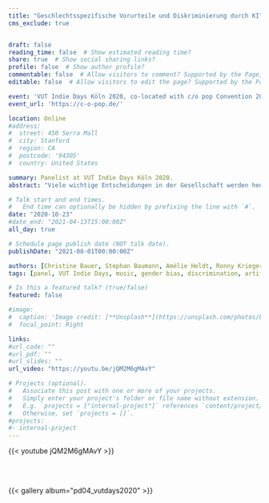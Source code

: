 ```yaml
---
title: "Geschlechtsspezifische Vorurteile und Diskriminierung durch KI"
cms_exclude: true


draft: false
reading_time: false  # Show estimated reading time?
share: true  # Show social sharing links?
profile: false  # Show author profile?
commentable: false  # Allow visitors to comment? Supported by the Page, Post, and Docs content types.
editable: false  # Allow visitors to edit the page? Supported by the Page, Post, and Docs content types.

event: 'VUT Indie Days Köln 2020, co-located with c/o pop Convention 2020 (c-o-pop xoxo)---Verband unabhängiger Musikunternehmer*innen e.V. (VUT)'
event_url: 'https://c-o-pop.de/'

location: Online
#address:
#  street: 450 Serra Mall
#  city: Stanford
#  region: CA
#  postcode: '94305'
#  country: United States

summary: Panelist at VUT Indie Days Köln 2020.
abstract: "Viele wichtige Entscheidungen in der Gesellschaft werden heute durch Algorithmen getroffen. Bei keinem dieser Algorithmen kennen wir Einzelheiten über ihren Entscheidungsfindungsprozess. Wer hat diese Algorithmen mit welcher Absicht oder zu welchem Zweck programmiert und trainiert? Bei der Entwicklung von KI-Algorithmen müssen potenzielle ethische Risiken und Probleme identifiziert werden, um sicherzustellen, dass die Schwächsten in der Gesellschaft vor Schaden bewahrt werden. Wir wollen einen genaueren Blick darauf werfen, ob es unerwünschte Folgen des gegenwärtigen Prozesses gibt."

# Talk start and end times.
#   End time can optionally be hidden by prefixing the line with `#`.
date: "2020-10-23"
#date_end: "2021-04-13T15:00:00Z"
all_day: true

# Schedule page publish date (NOT talk date).
publishDate: "2021-08-01T00:00:00Z"

authors: [Christine Bauer, Stephan Baumann, Amélie Heldt, Ronny Krieger]
tags: [panel, VUT Indie Days, music, gender bias, discrimination, artificial intelligence]

# Is this a featured talk? (true/false)
featured: false

#image:
#  caption: 'Image credit: [**Unsplash**](https://unsplash.com/photos/bzdhc5b3Bxs)'
#  focal_point: Right

links:
#url_code: ""
#url_pdf: ""
#url_slides: ""
url_video: "https://youtu.be/jQM2M6gMAvY"

# Projects (optional).
#   Associate this post with one or more of your projects.
#   Simply enter your project's folder or file name without extension.
#   E.g. `projects = ["internal-project"]` references `content/project/deep-learning/index.md`.
#   Otherwise, set `projects = []`.
#projects:
#- internal-project
---
```


{{< youtube jQM2M6gMAvY >}}

<br>
<br>

{{< gallery album="pd04_vutdays2020" >}}

